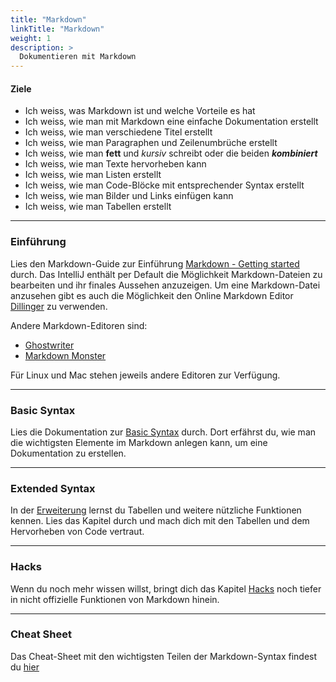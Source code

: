 ```yaml
---
title: "Markdown"
linkTitle: "Markdown"
weight: 1
description: >
  Dokumentieren mit Markdown
---
```


#### Ziele

- Ich weiss, was Markdown ist und welche Vorteile es hat
- Ich weiss, wie man mit Markdown eine einfache Dokumentation erstellt
- Ich weiss, wie man verschiedene Titel erstellt
- Ich weiss, wie man Paragraphen und Zeilenumbrüche erstellt
- Ich weiss, wie man **fett** und _kursiv_ schreibt oder die beiden **_kombiniert_**
- Ich weiss, wie man Texte hervorheben kann
- Ich weiss, wie man Listen erstellt
- Ich weiss, wie man Code-Blöcke mit entsprechender Syntax erstellt
- Ich weiss, wie man Bilder und Links einfügen kann
- Ich weiss, wie man Tabellen erstellt

---

### Einführung

Lies den Markdown-Guide zur Einführung [Markdown - Getting started](https://www.markdownguide.org/getting-started/) durch.
Das IntelliJ enthält per Default die Möglichkeit Markdown-Dateien zu bearbeiten und ihr finales Aussehen anzuzeigen.
Um eine Markdown-Datei anzusehen gibt es auch die Möglichkeit den Online Markdown Editor [Dillinger](https://dillinger.io/) zu verwenden.

Andere Markdown-Editoren sind:

- [Ghostwriter](https://ghostwriter.kde.org/de/)
- [Markdown Monster](https://markdownmonster.west-wind.com/)

Für Linux und Mac stehen jeweils andere Editoren zur Verfügung.

---

### Basic Syntax

Lies die Dokumentation zur [Basic Syntax](https://www.markdownguide.org/basic-syntax/) durch.
Dort erfährst du, wie man die wichtigsten Elemente im Markdown anlegen kann, um eine Dokumentation zu erstellen.

---

### Extended Syntax

In der [Erweiterung](https://www.markdownguide.org/extended-syntax/) lernst du Tabellen und weitere nützliche Funktionen kennen.
Lies das Kapitel durch und mach dich mit den Tabellen und dem Hervorheben von Code vertraut.

---

### Hacks

Wenn du noch mehr wissen willst, bringt dich das Kapitel [Hacks](https://www.markdownguide.org/hacks/) noch tiefer in nicht offizielle Funktionen von Markdown hinein.

---

### Cheat Sheet

Das Cheat-Sheet mit den wichtigsten Teilen der Markdown-Syntax findest du [hier](https://www.markdownguide.org/cheat-sheet/)
